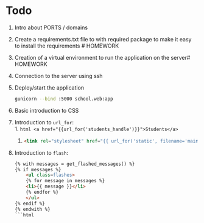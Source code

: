# Todo
1. Intro about PORTS / domains

1. Create a requirements.txt file to with required package to make it easy to install the requirements  # HOMEWORK
1. Creation of a virtual environment to run the application on the server# HOMEWORK


1. Connection to the server using ssh


1. Deploy/start the application
    ```bash
    gunicorn --bind :5000 school.web:app
    ```

1. Basic introduction to CSS

1. Introduction to `url_for`:  
    1. 
        ```html
        <a href="{{url_for('students_handle')}}">Students</a>
        ```

    1. 
        ```html
        <link rel="stylesheet" href="{{ url_for('static', filename='main.css') }}">
        ```

1. Introduction to `flash`:
    ```html
    {% with messages = get_flashed_messages() %}
    {% if messages %}
        <ul class=flashes>
        {% for message in messages %}
        <li>{{ message }}</li>
        {% endfor %}
        </ul>
    {% endif %}
    {% endwith %}
    ```html

